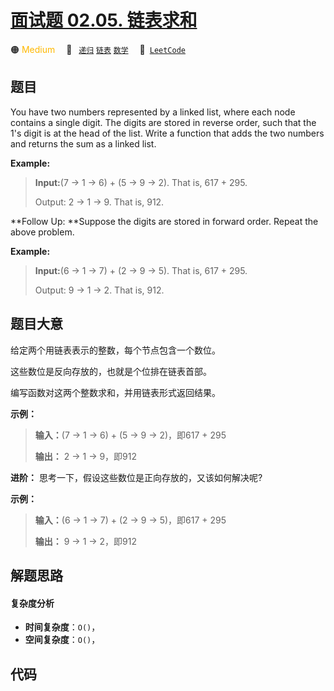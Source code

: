 # [面试题 02.05. 链表求和](https://leetcode.cn/problems/sum-lists-lcci)

🟠 <font color=#ffb800>Medium</font>&emsp; 🔖&ensp; [`递归`](/leetcode/outline/tag/recursion.md) [`链表`](/leetcode/outline/tag/linked-list.md) [`数学`](/leetcode/outline/tag/math.md)&emsp; 🔗&ensp;[`LeetCode`](https://leetcode.cn/problems/sum-lists-lcci)

## 题目

You have two numbers represented by a linked list, where each node contains a
single digit. The digits are stored in reverse order, such that the 1's digit
is at the head of the list. Write a function that adds the two numbers and
returns the sum as a linked list.



**Example:**

> 
> 
> 
> 
> 
> **Input:**(7 -> 1 -> 6) + (5 -> 9 -> 2). That is, 617 + 295.
> 
> Output: 2 -> 1 -> 9. That is, 912.
> 
> 

**Follow Up:  **Suppose the digits are stored in forward order. Repeat the
above problem.

**Example:**

> 
> 
> 
> 
> 
> **Input:**(6 -> 1 -> 7) + (2 -> 9 -> 5). That is, 617 + 295.
> 
> Output: 9 -> 1 -> 2. That is, 912.
> 
> 


## 题目大意

给定两个用链表表示的整数，每个节点包含一个数位。

这些数位是反向存放的，也就是个位排在链表首部。

编写函数对这两个整数求和，并用链表形式返回结果。



**示例：**

> 
> 
> 
> 
> 
> **输入：**(7 -> 1 -> 6) + (5 -> 9 -> 2)，即617 + 295
> 
> **输出：** 2 -> 1 -> 9，即912
> 
> 

**进阶：** 思考一下，假设这些数位是正向存放的，又该如何解决呢?

**示例：**

> 
> 
> 
> 
> 
> **输入：**(6 -> 1 -> 7) + (2 -> 9 -> 5)，即617 + 295
> 
> **输出：** 9 -> 1 -> 2，即912
> 
> 


## 解题思路

#### 复杂度分析

- **时间复杂度**：`O()`，
- **空间复杂度**：`O()`，

## 代码

```javascript

```